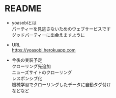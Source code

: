 # README

* yoasobiとは  
パーティーを見逃さないためのウェブサービスです  
グッドパーティーに出会えますように

* URL  
https://yoasobi.herokuapp.com

* 今後の実装予定  
クローリング先追加  
ニューズサイトのクローリング  
レスポンシブ化  
機械学習でクローリングしたデータに自動タグ付け  
などなど
